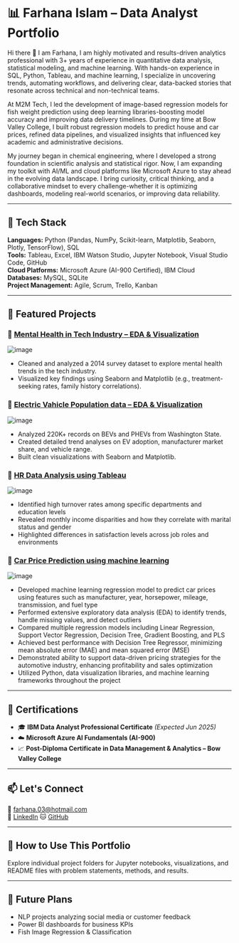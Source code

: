 # 📊 Farhana Islam – Data Analyst Portfolio

Hi there 👋 I am Farhana, I am highly motivated and results-driven analytics professional with 3+ years of experience in quantitative data analysis, statistical modeling, and machine learning.  With hands-on experience in SQL, Python, Tableau, and machine learning, I specialize in uncovering trends, automating workflows, and delivering clear, data-backed stories that resonate across technical and non-technical teams.

At M2M Tech, I led the development of image-based regression models for fish weight prediction using deep learning libraries-boosting model accuracy and improving data delivery timelines. During my time at Bow Valley College, I built robust regression models to predict house and car prices, refined data pipelines, and visualized insights that influenced key academic and administrative decisions.

My journey began in chemical engineering, where I developed a strong foundation in scientific analysis and statistical rigor. Now, I am expanding my toolkit with AI/ML and cloud platforms like Microsoft Azure to stay ahead in the evolving data landscape. I bring curiosity, critical thinking, and a collaborative mindset to every challenge-whether it is optimizing dashboards, modeling real-world scenarios, or improving data reliability.


---

## 🔧 Tech Stack
**Languages:** Python (Pandas, NumPy, Scikit-learn, Matplotlib, Seaborn, Plotly, TensorFlow), SQL  
**Tools:** Tableau, Excel, IBM Watson Studio, Jupyter Notebook, Visual Studio Code, GitHub  
**Cloud Platforms:** Microsoft Azure (AI-900 Certified), IBM Cloud  
**Databases:** MySQL, SQLite  
**Project Management:** Agile, Scrum, Trello, Kanban

---

## 📁 Featured Projects

### 🔹 [Mental Health in Tech Industry – EDA & Visualization](https://github.com/Farhanaislam1/Mental-Health-in-Tech-Industry) 
![image](https://github.com/user-attachments/assets/5c54fa09-71d1-4173-b0a0-2d5607cad963)
- Cleaned and analyzed a 2014 survey dataset to explore mental health trends in the tech industry.  
- Visualized key findings using Seaborn and Matplotlib (e.g., treatment-seeking rates, family history correlations).

### 🔹 [Electric Vahicle Population data – EDA & Visualization](https://github.com/Farhanaislam1/Electric-Vehicle-Population-in-USA)
![image](https://github.com/user-attachments/assets/a98e9991-802c-466f-a6e1-6f025603d9b9)
- Analyzed 220K+ records on BEVs and PHEVs from Washington State.  
- Created detailed trend analyses on EV adoption, manufacturer market share, and vehicle range.  
- Built clean visualizations with Seaborn and Matplotlib.

### 🔹 [HR Data Analysis using Tableau](https://github.com/Farhanaislam1/HR-Data-Analysis-)
![image](https://github.com/user-attachments/assets/a2216622-2fe5-4797-bc73-0def41c15803)
- Identified high turnover rates among specific departments and education levels
- Revealed monthly income disparities and how they correlate with marital status and gender
- Highlighted differences in satisfaction levels across job roles and environments 

### 🔹 [Car Price Prediction using machine learning](https://github.com/Farhanaislam1/Car-Price-Prediction-using-Machine-Learning-)
![image](https://github.com/user-attachments/assets/a8639398-666b-4895-a336-0b8729a331ba)
- Developed machine learning regression model to predict car prices using features such as manufacturer, year, horsepower, mileage, transmission, and fuel type
- Performed extensive exploratory data analysis (EDA) to identify trends, handle missing values, and detect outliers
- Compared multiple regression models including Linear Regression, Support Vector Regression, Decision Tree, Gradient Boosting, and PLS
- Achieved best performance with Decision Tree Regressor, minimizing mean absolute error (MAE) and mean squared error (MSE)
- Demonstrated ability to support data-driven pricing strategies for the automotive industry, enhancing profitability and sales optimization
- Utilized Python, data visualization libraries, and machine learning frameworks throughout the project

---

## 📜 Certifications
- 🎓 **IBM Data Analyst Professional Certificate** *(Expected Jun 2025)*  
- ☁️ **Microsoft Azure AI Fundamentals (AI-900)**  
- 📈 **Post-Diploma Certificate in Data Management & Analytics – Bow Valley College**

---

## 📫 Let's Connect
📧 farhana.03@hotmail.com  
🔗 [LinkedIn](https://www.linkedin.com/in/farhana-islam-261938262/) 
🐱 [GitHub](https://github.com/Farhanaislam1)

---

## 📌 How to Use This Portfolio
Explore individual project folders for Jupyter notebooks, visualizations, and README files with problem statements, methods, and results.

---

## 🔄 Future Plans
- NLP projects analyzing social media or customer feedback  
- Power BI dashboards for business KPIs  
- Fish Image Regression & Classification


<!---
Farhanaislam1/Farhanaislam1 is a ✨ special ✨ repository because its `README.md` (this file) appears on your GitHub profile.
You can click the Preview link to take a look at your changes.
--->
